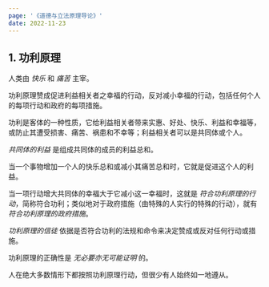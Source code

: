 ```yaml
---
page: '《道德与立法原理导论》'
date: 2022-11-23
---
```


## 1. 功利原理

人类由 _快乐_ 和 _痛苦_ 主宰。

功利原理赞成促进利益相关者之幸福的行动，反对减小幸福的行动，包括任何个人的每项行动和政府的每项措施。

功利是客体的一种性质，它给利益相关者带来实惠、好处、快乐、利益和幸福等，或防止其遭受损害、痛苦、祸患和不幸等；利益相关者可以是共同体或个人。

_共同体的利益_ 是组成共同体的成员的利益总和。

当一个事物增加一个人的快乐总和或减小其痛苦总和时，它就是促进这个人的利益。

当一项行动增大共同体的幸福大于它减小这一幸福时，这就是 _符合功利原理的行动_，简称符合功利；类似地对于政府措施（由特殊的人实行的特殊的行动），就有 _符合功利原理的政府措施_。

_功利原理的信徒_ 依据是否符合功利的法规和命令来决定赞成或反对任何行动或措施。

功利原理的正确性是 _无必要亦无可能证明_ 的。

人在绝大多数情形下都按照功利原理行动，但很少有人始终如一地遵从。
